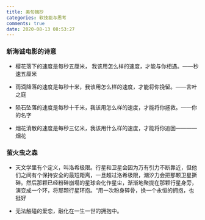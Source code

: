 ```yaml
---
title: 美句摘抄
categories: 软技能与思考
comments: true
date: 2020-08-13 08:53:27
---
```

### 新海诚电影的诗意

- 樱花落下的速度是每秒五厘米， 我该用怎么样的速度，才能与你相遇。——秒速五厘米

- 雨滴降落的速度是每秒十米，我该用怎么样的速度，才能将你挽留。——言叶之庭

- 陨石坠落的速度是每秒十千米，我该用怎么样的速度，才能将你拯救。——你的名字

- 烟花消散的速度是每秒三亿米，我该用什么样的速度，才能将你追回————烟花

### 萤火虫之森

- 天文学里有个定义，叫洛希极限。行星和卫星会因为万有引力不断靠近，但他们之间有个保持安全的最短距离，一旦超过洛希极限，潮汐力会把那颗卫星撕碎。然后那颗已经粉碎崩塌的星球会化作星尘，渐渐地聚拢在那颗行星身旁，演变成一个环，将那颗行星环抱。“用一次粉身碎骨，换一个永恒的拥抱，也挺好

- 无法触碰的爱恋，融化在一生一世的拥抱中。
 